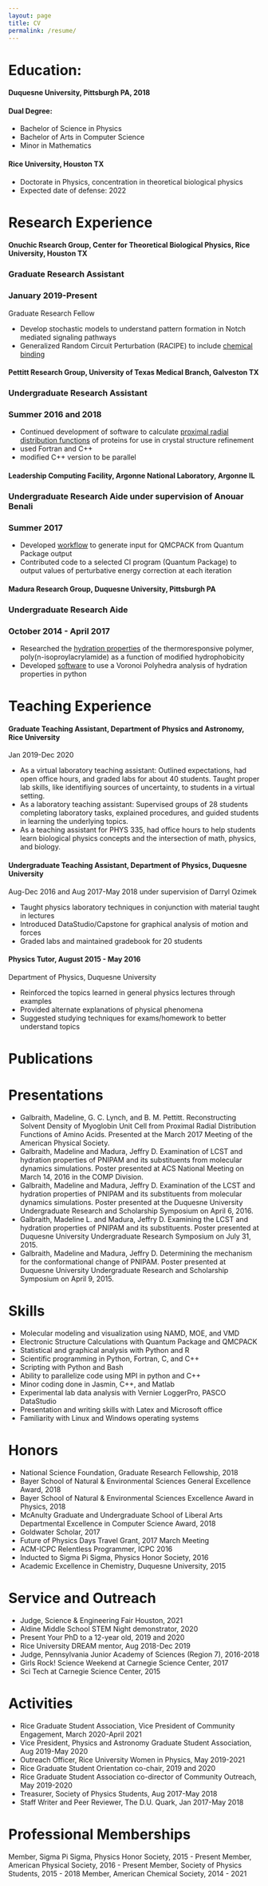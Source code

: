 ```yaml
---
layout: page
title: CV
permalink: /resume/
---
```


# Education:

#### Duquesne University, Pittsburgh PA, 2018

#### Dual Degree:

+ Bachelor of Science in Physics	
+ Bachelor of Arts in Computer Science
+ Minor in Mathematics

#### Rice University, Houston TX

+ Doctorate in Physics, concentration in theoretical biological physics
+ Expected date of defense: 2022

# Research Experience

#### Onuchic Rsearch Group, Center for Theoretical Biological Physics, Rice University, Houston TX
### Graduate Research Assistant
### January 2019-Present

Graduate Research Fellow
+ Develop stochastic models to understand pattern formation in Notch mediated signaling pathways
+ Generalized Random Circuit Perturbation (RACIPE) to include <a href="https://royalsocietypublishing.org/doi/full/10.1098/rsif.2020.0500">chemical binding</a>

#### Pettitt Research Group, University of Texas Medical Branch, Galveston TX
### Undergraduate Research Assistant
### Summer 2016 and 2018

+ Continued development of software to calculate <a href="https://pubmed.ncbi.nlm.nih.gov/34525817/">proximal radial distribution functions</a> of proteins for use in crystal structure refinement
+ used Fortran and C++
+ modified C++ version to be parallel

#### Leadership Computing Facility, Argonne National Laboratory, Argonne IL
### Undergraduate Research Aide under supervision of Anouar Benali
### Summer 2017

+ Developed <a href="https://github.com/madgal/qmcpack_input_generator">workflow</a> to generate input for QMCPACK from Quantum Package output
+ Contributed code to a selected CI program (Quantum Package) to output values of perturbative energy correction at each iteration


#### Madura Research Group, Duquesne University, Pittsburgh PA
### Undergraduate Research Aide 
### October 2014 - April 2017

+ Researched the <a href="https://pubmed.ncbi.nlm.nih.gov/29073554/">hydration properties</a> of the thermoresponsive polymer, poly(n-isoproylacrylamide) as a function of modified hydrophobicity
+ Developed <a href="https://github.com/madgal/VoronoiAnalysis">software</a> to use a Voronoi Polyhedra analysis of hydration properties in python

# Teaching Experience
#### Graduate Teaching Assistant, Department of Physics and Astronomy, Rice University
Jan 2019-Dec 2020

+ As a virtual laboratory teaching assistant: Outlined expectations, had open office hours, and graded labs for about 40 students. Taught proper lab skills, like identifiying sources of uncertainty, to students in a virtual setting. 
+ As a laboratory teaching assistant: Supervised groups of 28 students completing laboratory tasks, explained procedures, and guided students in learning the underlying topics.
+ As a teaching assistant for PHYS 335, had office hours to help students learn biological physics concepts and the intersection of math, physics, and biology.

#### Undergraduate Teaching Assistant, Department of Physics, Duquesne University
Aug-Dec 2016 and Aug 2017-May 2018 under supervision of Darryl Ozimek

+ Taught physics laboratory techniques in conjunction with material taught in lectures
+ Introduced DataStudio/Capstone for graphical analysis of motion and forces
+ Graded labs and maintained gradebook for 20 students

#### Physics Tutor, August 2015 - May 2016
Department of Physics, Duquesne University

+ Reinforced the topics learned in general physics lectures through examples
+ Provided alternate explanations of physical phenomena
+ Suggested studying techniques for exams/homework to better understand topics

# Publications

# Presentations
+ Galbraith, Madeline, G. C. Lynch, and B. M. Pettitt. Reconstructing Solvent Density of Myoglobin Unit Cell from Proximal Radial Distribution Functions of Amino Acids. Presented at the March 2017 Meeting of the American Physical Society. 
+ Galbraith, Madeline and Madura, Jeffry D. Examination of LCST and hydration properties of PNIPAM and its substituents from molecular dynamics simulations. Poster presented at ACS National Meeting on March 14, 2016 in the COMP Division. 
+ Galbraith, Madeline and Madura, Jeffry D. Examination of the LCST and hydration properties of PNIPAM and its substituents from molecular dynamics simulations. Poster presented at the Duquesne University Undergraduate Research and Scholarship Symposium on April 6, 2016. 
+ Galbraith, Madeline L. and Madura, Jeffry D. Examining the LCST and hydration properties of PNIPAM and its substituents. Poster presented at Duquesne University Undergraduate Research Symposium on July 31, 2015.
+ Galbraith, Madeline and Madura, Jeffry D. Determining the mechanism for the conformational change of PNIPAM. Poster presented at Duquesne University Undergraduate Research and Scholarship Symposium on April 9, 2015.

# Skills
+ Molecular modeling and visualization using NAMD, MOE, and VMD
+ Electronic Structure Calculations with Quantum Package and QMCPACK
+ Statistical and graphical analysis with Python and R
+ Scientific programming in Python, Fortran, C, and C++
+ Scripting with Python and Bash
+ Ability to parallelize code using MPI in python and C++
+ Minor coding done in Jasmin, C++, and Matlab
+ Experimental lab data analysis with Vernier LoggerPro, PASCO DataStudio
+ Presentation and writing skills with Latex and Microsoft office 
+ Familiarity with Linux and Windows operating systems

# Honors
+ National Science Foundation, Graduate Research Fellowship, 2018
+ Bayer School of Natural & Environmental Sciences General Excellence Award, 2018
+ Bayer School of Natural & Environmental Sciences Excellence Award in Physics, 2018
+ McAnulty Graduate and Undergraduate School of Liberal Arts Departmental Excellence in Computer Science Award, 2018
+ Goldwater Scholar, 2017
+ Future of Physics Days Travel Grant, 2017 March Meeting
+ ACM-ICPC Relentless Programmer, ICPC 2016
+ Inducted to Sigma Pi Sigma, Physics Honor Society, 2016
+ Academic Excellence in Chemistry, Duquesne University, 2015

# Service and Outreach
+ Judge, Science & Engineering Fair Houston, 2021
+ Aldine Middle School STEM Night demonstrator, 2020
+ Present Your PhD to a 12-year old, 2019 and 2020
+ Rice University DREAM mentor, Aug 2018-Dec 2019
+ Judge, Pennsylvania Junior Academy of Sciences (Region 7), 2016-2018
+ Girls Rock! Science Weekend at Carnegie Science Center, 2017
+ Sci Tech at Carnegie Science Center, 2015

# Activities
+ Rice Graduate Student Association, Vice President of Community Engagement, March 2020-April 2021
+ Vice President, Physics and Astronomy Graduate Student Association, Aug 2019-May 2020
+ Outreach Officer, Rice University Women in Physics, May 2019-2021
+ Rice Graduate Student Orientation co-chair, 2019 and 2020
+ Rice Graduate Student Association co-director of Community Outreach, May 2019-2020
+ Treasurer, Society of Physics Students, Aug 2017-May 2018
+ Staff Writer and Peer Reviewer, The D.U. Quark, Jan 2017-May 2018

# Professional Memberships 
Member, Sigma Pi Sigma, Physics Honor Society, 2015 - Present
Member, American Physical Society, 2016 - Present
Member, Society of Physics Students, 2015 - 2018
Member, American Chemical Society, 2014 - 2021
